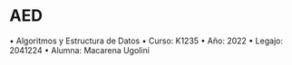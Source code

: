 # AED
•	Algoritmos y Estructura de Datos 
•	Curso: K1235 
•	Año: 2022 
•	Legajo: 2041224 
•	Alumna: Macarena Ugolini

